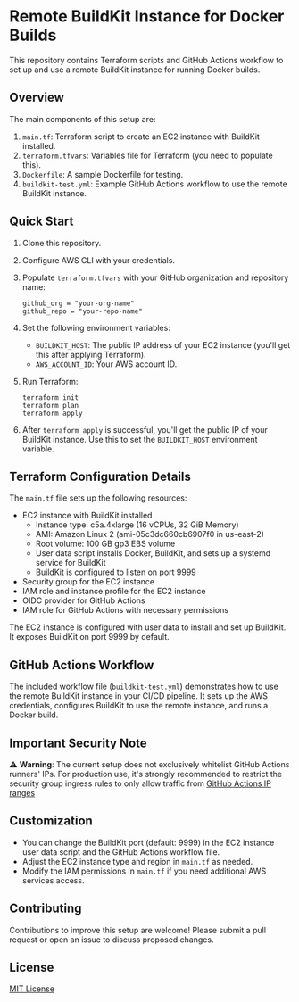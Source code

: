 # Remote BuildKit Instance for Docker Builds

This repository contains Terraform scripts and GitHub Actions workflow to set up and use a remote BuildKit instance for running Docker builds.

## Overview

The main components of this setup are:

1. `main.tf`: Terraform script to create an EC2 instance with BuildKit installed.
2. `terraform.tfvars`: Variables file for Terraform (you need to populate this).
3. `Dockerfile`: A sample Dockerfile for testing.
4. `buildkit-test.yml`: Example GitHub Actions workflow to use the remote BuildKit instance.

## Quick Start

1. Clone this repository.
2. Configure AWS CLI with your credentials.
3. Populate `terraform.tfvars` with your GitHub organization and repository name:

   ```
   github_org = "your-org-name"
   github_repo = "your-repo-name"
   ```

4. Set the following environment variables:
   - `BUILDKIT_HOST`: The public IP address of your EC2 instance (you'll get this after applying Terraform).
   - `AWS_ACCOUNT_ID`: Your AWS account ID.

5. Run Terraform:

   ```
   terraform init
   terraform plan
   terraform apply
   ```

6. After `terraform apply` is successful, you'll get the public IP of your BuildKit instance. Use this to set the `BUILDKIT_HOST` environment variable.

## Terraform Configuration Details

The `main.tf` file sets up the following resources:

- EC2 instance with BuildKit installed
  - Instance type: c5a.4xlarge (16 vCPUs, 32 GiB Memory)
  - AMI: Amazon Linux 2 (ami-05c3dc660cb6907f0 in us-east-2)
  - Root volume: 100 GB gp3 EBS volume
  - User data script installs Docker, BuildKit, and sets up a systemd service for BuildKit
  - BuildKit is configured to listen on port 9999
- Security group for the EC2 instance
- IAM role and instance profile for the EC2 instance
- OIDC provider for GitHub Actions
- IAM role for GitHub Actions with necessary permissions

The EC2 instance is configured with user data to install and set up BuildKit. It exposes BuildKit on port 9999 by default.

## GitHub Actions Workflow

The included workflow file (`buildkit-test.yml`) demonstrates how to use the remote BuildKit instance in your CI/CD pipeline. It sets up the AWS credentials, configures BuildKit to use the remote instance, and runs a Docker build.

## Important Security Note

⚠️ **Warning**: The current setup does not exclusively whitelist GitHub Actions runners' IPs. For production use, it's strongly recommended to restrict the security group ingress rules to only allow traffic from [GitHub Actions IP ranges](https://api.github.com/meta)

## Customization

- You can change the BuildKit port (default: 9999) in the EC2 instance user data script and the GitHub Actions workflow file.
- Adjust the EC2 instance type and region in `main.tf` as needed.
- Modify the IAM permissions in `main.tf` if you need additional AWS services access.

## Contributing

Contributions to improve this setup are welcome! Please submit a pull request or open an issue to discuss proposed changes.

## License

[MIT License](LICENSE)
